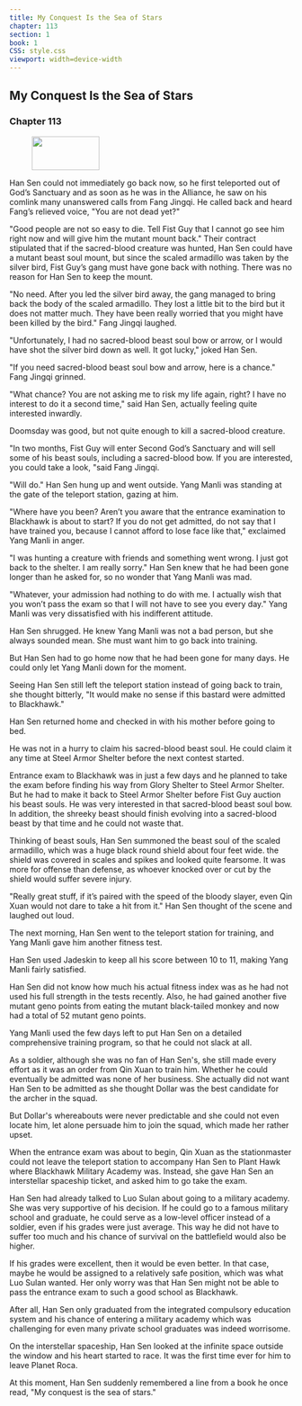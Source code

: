 ```yaml
---
title: My Conquest Is the Sea of Stars
chapter: 113
section: 1
book: 1
CSS: style.css
viewport: width=device-width
---
```


## My Conquest Is the Sea of Stars

### Chapter 113

<figure>
	<img src="../Images/gem.gif" alt="" id="gem" width="120" height="60" />
</figure>

Han Sen could not immediately go back now, so he first teleported out of God’s Sanctuary and as soon as he was in the Alliance, he saw on his comlink many unanswered calls from Fang Jingqi. He called back and heard Fang’s relieved voice, "You are not dead yet?"

"Good people are not so easy to die. Tell Fist Guy that I cannot go see him right now and will give him the mutant mount back." Their contract stipulated that if the sacred-blood creature was hunted, Han Sen could have a mutant beast soul mount, but since the scaled armadillo was taken by the silver bird, Fist Guy’s gang must have gone back with nothing. There was no reason for Han Sen to keep the mount.

"No need. After you led the silver bird away, the gang managed to bring back the body of the scaled armadillo. They lost a little bit to the bird but it does not matter much. They have been really worried that you might have been killed by the bird." Fang Jingqi laughed.

"Unfortunately, I had no sacred-blood beast soul bow or arrow, or I would have shot the silver bird down as well. It got lucky," joked Han Sen.

"If you need sacred-blood beast soul bow and arrow, here is a chance." Fang Jingqi grinned.

"What chance? You are not asking me to risk my life again, right? I have no interest to do it a second time," said Han Sen, actually feeling quite interested inwardly.

Doomsday was good, but not quite enough to kill a sacred-blood creature.

"In two months, Fist Guy will enter Second God’s Sanctuary and will sell some of his beast souls, including a sacred-blood bow. If you are interested, you could take a look, "said Fang Jingqi.

"Will do." Han Sen hung up and went outside. Yang Manli was standing at the gate of the teleport station, gazing at him.

"Where have you been? Aren’t you aware that the entrance examination to Blackhawk is about to start? If you do not get admitted, do not say that I have trained you, because I cannot afford to lose face like that," exclaimed Yang Manli in anger.

"I was hunting a creature with friends and something went wrong. I just got back to the shelter. I am really sorry." Han Sen knew that he had been gone longer than he asked for, so no wonder that Yang Manli was mad.

"Whatever, your admission had nothing to do with me. I actually wish that you won’t pass the exam so that I will not have to see you every day." Yang Manli was very dissatisfied with his indifferent attitude.

Han Sen shrugged. He knew Yang Manli was not a bad person, but she always sounded mean. She must want him to go back into training.

But Han Sen had to go home now that he had been gone for many days. He could only let Yang Manli down for the moment.

Seeing Han Sen still left the teleport station instead of going back to train, she thought bitterly, "It would make no sense if this bastard were admitted to Blackhawk."

Han Sen returned home and checked in with his mother before going to bed.

He was not in a hurry to claim his sacred-blood beast soul. He could claim it any time at Steel Armor Shelter before the next contest started.

Entrance exam to Blackhawk was in just a few days and he planned to take the exam before finding his way from Glory Shelter to Steel Armor Shelter. But he had to make it back to Steel Armor Shelter before Fist Guy auction his beast souls. He was very interested in that sacred-blood beast soul bow. In addition, the shreeky beast should finish evolving into a sacred-blood beast by that time and he could not waste that.

Thinking of beast souls, Han Sen summoned the beast soul of the scaled armadillo, which was a huge black round shield about four feet wide. the shield was covered in scales and spikes and looked quite fearsome. It was more for offense than defense, as whoever knocked over or cut by the shield would suffer severe injury.

"Really great stuff, if it’s paired with the speed of the bloody slayer, even Qin Xuan would not dare to take a hit from it." Han Sen thought of the scene and laughed out loud.

The next morning, Han Sen went to the teleport station for training, and Yang Manli gave him another fitness test.

Han Sen used Jadeskin to keep all his score between 10 to 11, making Yang Manli fairly satisfied.

Han Sen did not know how much his actual fitness index was as he had not used his full strength in the tests recently. Also, he had gained another five mutant geno points from eating the mutant black-tailed monkey and now had a total of 52 mutant geno points.

Yang Manli used the few days left to put Han Sen on a detailed comprehensive training program, so that he could not slack at all.

As a soldier, although she was no fan of Han Sen's, she still made every effort as it was an order from Qin Xuan to train him. Whether he could eventually be admitted was none of her business. She actually did not want Han Sen to be admitted as she thought Dollar was the best candidate for the archer in the squad.

But Dollar's whereabouts were never predictable and she could not even locate him, let alone persuade him to join the squad, which made her rather upset.

When the entrance exam was about to begin, Qin Xuan as the stationmaster could not leave the teleport station to accompany Han Sen to Plant Hawk where Blackhawk Military Academy was. Instead, she gave Han Sen an interstellar spaceship ticket, and asked him to go take the exam.

Han Sen had already talked to Luo Sulan about going to a military academy. She was very supportive of his decision. If he could go to a famous military school and graduate, he could serve as a low-level officer instead of a soldier, even if his grades were just average. This way he did not have to suffer too much and his chance of survival on the battlefield would also be higher.

If his grades were excellent, then it would be even better. In that case, maybe he would be assigned to a relatively safe position, which was what Luo Sulan wanted. Her only worry was that Han Sen might not be able to pass the entrance exam to such a good school as Blackhawk.

After all, Han Sen only graduated from the integrated compulsory education system and his chance of entering a military academy which was challenging for even many private school graduates was indeed worrisome.

On the interstellar spaceship, Han Sen looked at the infinite space outside the window and his heart started to race. It was the first time ever for him to leave Planet Roca.

At this moment, Han Sen suddenly remembered a line from a book he once read, "My conquest is the sea of stars."